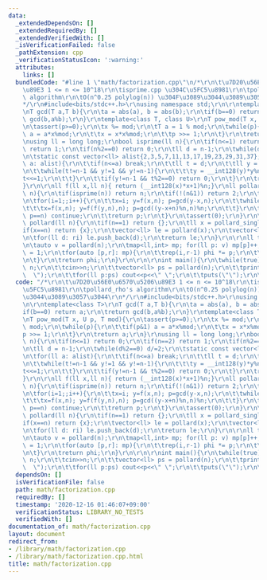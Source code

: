 ```yaml
---
data:
  _extendedDependsOn: []
  _extendedRequiredBy: []
  _extendedVerifiedWith: []
  _isVerificationFailed: false
  _pathExtension: cpp
  _verificationStatusIcon: ':warning:'
  attributes:
    links: []
  bundledCode: "#line 1 \"math/factorization.cpp\"\n/*\r\n\t\u7D20\u56E0\u6570\u5206\
    \u89E3 1 <= n <= 10^18\r\n\tisprime.cpp \u304C\u5FC5\u8981\r\n\tpollard_rho's\
    \ algorithm\r\n\tO(n^0.25 polylog(n)) \u304F\u3089\u3044\u3089\u3057\u3044\r\n\
    */\r\n#include<bits/stdc++.h>\r\nusing namespace std;\r\n\r\ntemplate<class T>\r\
    \nT gcd(T a,T b){\r\n\ta = abs(a), b = abs(b);\r\n\tif(b==0) return a;\r\n\treturn\
    \ gcd(b,a%b);\r\n}\r\ntemplate<class T, class U>\r\nT pow_mod(T x, U p, T mod){\r\
    \n\tassert(p>=0);\r\n\tx %= mod;\r\n\tT a = 1 % mod;\r\n\twhile(p){\r\n\t\tif(p&1)\
    \ a = a*x%mod;\r\n\t\tx = x*x%mod;\r\n\t\tp >>= 1;\r\n\t}\r\n\treturn a;\r\n}\r\
    \nusing ll = long long;\r\nbool isprime(ll n){\r\n\tif(n<=1) return 0;\r\n\tif(n==2)\
    \ return 1;\r\n\tif(n%2==0) return 0;\r\n\tll d = n-1;\r\n\twhile(d%2==0) d/=2;\r\
    \n\tstatic const vector<ll> alist{2,3,5,7,11,13,17,19,23,29,31,37};\r\n\tfor(ll\
    \ a: alist){\r\n\t\tif(n<=a) break;\r\n\t\tll t = d;\r\n\t\tll y = pow_mod<__int128>(a,t,n);\r\
    \n\t\twhile(t!=n-1 && y!=1 && y!=n-1){\r\n\t\t\ty = __int128(y)*y%n;\r\n\t\t\t\
    t<<=1;\r\n\t\t}\r\n\t\tif(y!=n-1 && t%2==0) return 0;\r\n\t}\r\n\treturn 1;\r\n\
    }\r\n\r\nll f(ll x,ll n){ return (__int128(x)*x+1)%n;}\r\nll pollard_single(ll\
    \ n){\r\n\tif(isprime(n)) return n;\r\n\tif(!(n&1)) return 2;\r\n\tll i,x,y,p;\r\
    \n\tfor(i=1;;i++){\r\n\t\tx=i; y=f(x,n); p=gcd(y-x,n);\r\n\t\twhile(p==1){\r\n\
    \t\t\tx=f(x,n); y=f(f(y,n),n); p=gcd((y-x+n)%n,n)%n;\r\n\t\t}\r\n\t\tif(p==0 ||\
    \ p==n) continue;\r\n\t\treturn p;\r\n\t}\r\n\tassert(0);\r\n}\r\n\r\nvector<ll>\
    \ pollard(ll n){\r\n\tif(n==1) return {};\r\n\tll x = pollard_single(n);\r\n\t\
    if(x==n) return {x};\r\n\tvector<ll> le = pollard(x);\r\n\tvector<ll> ri = pollard(n/x);\r\
    \n\tfor(ll d: ri) le.push_back(d);\r\n\treturn le;\r\n}\r\n\r\nll totient(ll n){\r\
    \n\tauto v = pollard(n);\r\n\tmap<ll,int> mp; for(ll p: v) mp[p]++;\r\n\tll phi\
    \ = 1;\r\n\tfor(auto [p,r]: mp){\r\n\t\trep(i,r-1) phi *= p;\r\n\t\tphi *= p-1;\r\
    \n\t}\r\n\treturn phi;\r\n}\r\n\r\n\r\nint main(){\r\n\twhile(true){\r\n\t\tll\
    \ n;\r\n\t\tcin>>n;\r\n\t\tvector<ll> ps = pollard(n);\r\n\t\tprintf(\"factors:\
    \  \");\r\n\t\tfor(ll p:ps) cout<<p<<\" \";\r\n\t\tputs(\"\");\r\n\t}\r\n}\n"
  code: "/*\r\n\t\u7D20\u56E0\u6570\u5206\u89E3 1 <= n <= 10^18\r\n\tisprime.cpp \u304C\
    \u5FC5\u8981\r\n\tpollard_rho's algorithm\r\n\tO(n^0.25 polylog(n)) \u304F\u3089\
    \u3044\u3089\u3057\u3044\r\n*/\r\n#include<bits/stdc++.h>\r\nusing namespace std;\r\
    \n\r\ntemplate<class T>\r\nT gcd(T a,T b){\r\n\ta = abs(a), b = abs(b);\r\n\t\
    if(b==0) return a;\r\n\treturn gcd(b,a%b);\r\n}\r\ntemplate<class T, class U>\r\
    \nT pow_mod(T x, U p, T mod){\r\n\tassert(p>=0);\r\n\tx %= mod;\r\n\tT a = 1 %\
    \ mod;\r\n\twhile(p){\r\n\t\tif(p&1) a = a*x%mod;\r\n\t\tx = x*x%mod;\r\n\t\t\
    p >>= 1;\r\n\t}\r\n\treturn a;\r\n}\r\nusing ll = long long;\r\nbool isprime(ll\
    \ n){\r\n\tif(n<=1) return 0;\r\n\tif(n==2) return 1;\r\n\tif(n%2==0) return 0;\r\
    \n\tll d = n-1;\r\n\twhile(d%2==0) d/=2;\r\n\tstatic const vector<ll> alist{2,3,5,7,11,13,17,19,23,29,31,37};\r\
    \n\tfor(ll a: alist){\r\n\t\tif(n<=a) break;\r\n\t\tll t = d;\r\n\t\tll y = pow_mod<__int128>(a,t,n);\r\
    \n\t\twhile(t!=n-1 && y!=1 && y!=n-1){\r\n\t\t\ty = __int128(y)*y%n;\r\n\t\t\t\
    t<<=1;\r\n\t\t}\r\n\t\tif(y!=n-1 && t%2==0) return 0;\r\n\t}\r\n\treturn 1;\r\n\
    }\r\n\r\nll f(ll x,ll n){ return (__int128(x)*x+1)%n;}\r\nll pollard_single(ll\
    \ n){\r\n\tif(isprime(n)) return n;\r\n\tif(!(n&1)) return 2;\r\n\tll i,x,y,p;\r\
    \n\tfor(i=1;;i++){\r\n\t\tx=i; y=f(x,n); p=gcd(y-x,n);\r\n\t\twhile(p==1){\r\n\
    \t\t\tx=f(x,n); y=f(f(y,n),n); p=gcd((y-x+n)%n,n)%n;\r\n\t\t}\r\n\t\tif(p==0 ||\
    \ p==n) continue;\r\n\t\treturn p;\r\n\t}\r\n\tassert(0);\r\n}\r\n\r\nvector<ll>\
    \ pollard(ll n){\r\n\tif(n==1) return {};\r\n\tll x = pollard_single(n);\r\n\t\
    if(x==n) return {x};\r\n\tvector<ll> le = pollard(x);\r\n\tvector<ll> ri = pollard(n/x);\r\
    \n\tfor(ll d: ri) le.push_back(d);\r\n\treturn le;\r\n}\r\n\r\nll totient(ll n){\r\
    \n\tauto v = pollard(n);\r\n\tmap<ll,int> mp; for(ll p: v) mp[p]++;\r\n\tll phi\
    \ = 1;\r\n\tfor(auto [p,r]: mp){\r\n\t\trep(i,r-1) phi *= p;\r\n\t\tphi *= p-1;\r\
    \n\t}\r\n\treturn phi;\r\n}\r\n\r\n\r\nint main(){\r\n\twhile(true){\r\n\t\tll\
    \ n;\r\n\t\tcin>>n;\r\n\t\tvector<ll> ps = pollard(n);\r\n\t\tprintf(\"factors:\
    \  \");\r\n\t\tfor(ll p:ps) cout<<p<<\" \";\r\n\t\tputs(\"\");\r\n\t}\r\n}"
  dependsOn: []
  isVerificationFile: false
  path: math/factorization.cpp
  requiredBy: []
  timestamp: '2020-12-16 01:46:07+09:00'
  verificationStatus: LIBRARY_NO_TESTS
  verifiedWith: []
documentation_of: math/factorization.cpp
layout: document
redirect_from:
- /library/math/factorization.cpp
- /library/math/factorization.cpp.html
title: math/factorization.cpp
---
```

